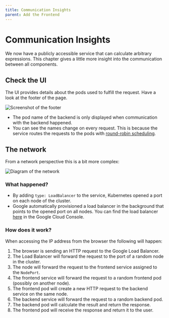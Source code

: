 ```yaml
---
title: Communication Insights
parent: Add the Frontend
---
```


# Communication Insights

We now have a publicly accessible service that can calculate arbitrary expressions.
This chapter gives a little more insight into the communication between all components.

## Check the UI

The UI provides details about the pods used to fulfill the request. Have a look at the footer of the page.

![Screenshot of the footer](03-pod-names.png)

- The pod name of the backend is only displayed when communication with the backend happened.
- You can see the names change on every request. This is because the service routes
  the requests to the pods with [round-robin scheduling](https://en.wikipedia.org/wiki/Round-robin_scheduling).

## The network

From a network perspective this is a bit more complex:

![Diagram of the network](03-network.svg)

### What happened?

- By adding `type: LoadBalancer` to the service, Kubernetes opened a port on each node of the cluster.
- Google automatically provisioned a load balancer in the background that points to the opened port on all nodes.
  You can find the load balancer [here](https://console.cloud.google.com/net-services/loadbalancing/loadBalancers/list?project=$GCLOUD_PROJECT_ID) in the Google Cloud Console.

### How does it work?

When accessing the IP address from the browser the following will happen:

1. The browser is sending an HTTP request to the Google Load Balancer.
2. The Load Balancer will forward the request to the port of a random node in the cluster.
3. The node will forward the request to the frontend service assigned to the `NodePort`.
4. The frontend service will forward the request to a random frontend pod (possibly on another node).
5. The frontend pod will create a new HTTP request to the backend service on the same node.
6. The backend service will forward the request to a random backend pod.
7. The backend pod will calculate the result and return the response.
8. The frontend pod will receive the response and return it to the user.
